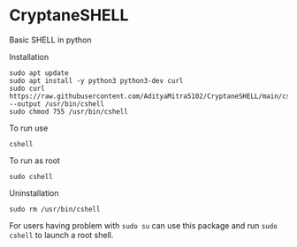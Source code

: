# CryptaneSHELL
Basic SHELL in python

Installation
```
sudo apt update
sudo apt install -y python3 python3-dev curl
sudo curl https://raw.githubusercontent.com/AdityaMitra5102/CryptaneSHELL/main/cshell --output /usr/bin/cshell
sudo chmod 755 /usr/bin/cshell
```

To run use
```
cshell
```

To run as root
```
sudo cshell
```

Uninstallation
```
sudo rm /usr/bin/cshell
```


For users having problem with `sudo su` can use this package and run `sudo cshell` to launch a root shell.
